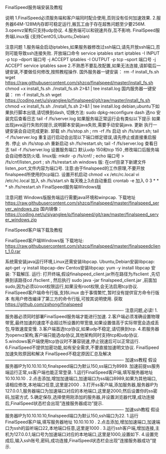 FinalSpeed服务端安装及教程

说明
1.FinalSpeed必须服务端和客户端同时配合使用,否则没有任何加速效果.
2.服务器64M-128M内存即可稳定运行,搬瓦工由于存在超售问题至少要256M.
3.openvz架构只支持udp协议.
4.服务端可以和锐速共存,互不影响.
 FinalSpeed服务端Linux版 (支持CentOS,Ubuntu,Debian)

注意问题
1.服务端会启动iptables,如果服务器修改过ssh端口,请先开放ssh端口,否则可能导致ssh连接失败.
开放端口命令
service iptables start
iptables -I INPUT -p tcp –dport 端口号 -j ACCEPT
iptables -I OUTPUT -p tcp –sport 端口号 -j ACCEPT
service iptables save
2.不熟悉不要乱改配置,如果无法连接,请卸载后一键安装,不要做任何修改,按照教程操作.
国外服务器一键安装：
rm -f install_fs.sh
wget https://raw.githubusercontent.com/shzcq/finalspeed/master/install_fs.sh
chmod +x install_fs.sh
./install_fs.sh 2>&1 | tee install.log
国内服务器一键安装：
rm -f install_fs.sh
wget https://coding.net/u/siyanglee/p/finalspeed/git/raw/master/install_fs.sh
chmod +x install_fs.sh
./install_fs.sh 2>&1 | tee install.log
debian,ubuntu下如果执行脚本出错,请切换到dash,
切换方法: sudo dpkg-reconfigure dash 选no
安装完后查看日志
tail -f /fs/server.log
如果服务端正常运行会有类似以下提示
如果出现java运行失败的提示,说明脚本安装java失败,需要手动安装java.
更新
执行一键安装会自动完成更新.
卸载
sh /fs/stop.sh ; rm -rf /fs
启动
sh /fs/start.sh; tail -f /fs/server.log
重复运行启动会出现以下端口绑定错误,请先停止或直接重启服务.
停止
sh /fs/stop.sh
重新启动
sh /fs/restart.sh; tail -f /fs/server.log
查看日志
tail -f /fs/server.log
设置服务端口
默认udp 150和tcp 150 ,修改端口后服务端会自动修改防火墙.
linux版: mkdir -p /fs/cnf/ ; echo 端口号 > /fs/cnf/listen_port ; sh /fs/restart.sh
windows 版: 在cnf目录下新建文件listen_port,文件内容为端口号.
注意:由于finalspeed的工作原理,不要开放finalspeed所使用的tcp端口.
设置开机启动
chmod +x /etc/rc.local
vi /etc/rc.local
加入
sh /fs/start.sh
每天晚上3点自动重启
crontab -e
加入
0 3 * * * sh /fs/restart.sh
FinalSpeed服务端Windows版

注意问题
Windows版服务端运行需要java环境和winpcap.
下载地址
https://raw.githubusercontent.com/shzcq/finalspeed/master/finalspeed_server_windows.zip
国内镜像：
https://coding.net/u/siyanglee/p/finalspeed/git/raw/master/finalspeed_server_windows.zip
 
FinalSpeed客户端下载及教程


FinalSpeed客户端Windows版
下载地址:
https://raw.githubusercontent.com/shzcq/finalspeed/master/finalspeedclient_1.0.rar

系统需安装java运行环境,Linux还需安装libpcap.
Ubuntu,Debian安装libpcap: apt-get -y install libpcap-dev
Centos安装libpcap: yum -y install libpcap
安装:
下载解压.
运行:
打开终端,假设finalspeed_client.jar所在路径为/fsclient ,先切换到该路径cd /fsclient ,
然后执行 sudo java -jar finalspeed_client.jar ,前面加sudo,因为必须以root权限运行,如果没有root权限,会无法启用tcp协议.
FinalSpeed客户端命令行版,支持Linux
由于事情繁忙,暂时没有提供官方命令行版本
有用户修改编译了第三方的命令行版,可按其说明使用.
获取 https://github.com/zqhong/finalspeed
———————————————————————————-
注意问题,必读!
1.服务器必须同时部署FinalSpeed服务端才能进行加速.
2.客户端必须准确设置物理带宽,最终加速的速度不会超过所设置的带宽值,如果设置值高于实际带宽会造成丢包,导致速度变慢.
3.客户端首选tcp协议,如果udp不稳定,请切换到tcp.
4.若服务器为openvz架构,客户端只能选dp协议,其他架构同时支持tcp和udp协议.
5.windows客户端使用tcp协议时不兼容锐速,停止锐速后可以正常运行.
6.FinalSpeed不提供加密功能,如有安全需求,不要直接加速明文协议.
FinalSpeed加速失败原因和解决
FinalSpeed不稳定原因汇总及解决
———————————————————————————-
加速ss教程
假设服务器IP为10.10.10.10,finalspeed端口为默认150,ss端口为8989.
加速前提ss服务端运行正常,ss客户端也能正常登录.
1.运行FinalSpeed客户端,填写服务器地址 10.10.10.10 .
2.点击添加,增加加速端口,加速端口为ss端口8989,如果为其他端口,请相应修改,本地端口任意,这里是2000 .
3.打开ss客户端,添加服务器,服务器IP为127.0.0.1,服务器端口为加速端口对应的本地端口,这里是2000,然后设置你的ss密码,加密方式.
5.确定保存,选择使用刚添加的服务器,并设置浏览器代理,成功连接后,FinalSpeed状态栏会出现”连接服务器成功”提示.
———————————————————————————-
加速ssh教程
假设服务器IP为10.10.10.10,finalspeed端口为默认150,ssh端口为22.
1.运行FinalSpeed客户端,填写服务器地址 10.10.10.10 .
2.点击添加,增加加速端口,加速端口为ssh的监听端口22,本地端口任意,这里是1000 .
3.运行ssh客户端,增加连接,主机为127.0.0.1,端口号为加速端口对应的本地端口,这里是1000,设置如下.
4.设置完成后,输入ssh账号,密码,成功连接,FinalSpeed状态栏会出现”连接服务器成功”提示.
